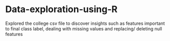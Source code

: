 # Data-exploration-using-R

Explored the college csv file to discover insights such as features important to final class label, dealing with missing values and replacing/ deleting null features
